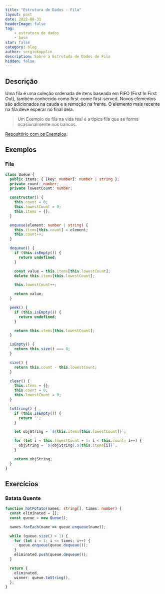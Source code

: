 ```yaml
---
title: "Estrutura de Dados - Fila"
layout: post
date: 2022-08-31
headerImage: false
tag:
    - estrutura de dados
    - base
star: false
category: blog
author: sergiokopplin
description: Sobre a Estrutuda de Dados de Fila
hidden: false
---
```


## Descrição

Uma fila é uma coleção ordenada de itens baseada em FIFO (First In First Out), também conhecido como first-come first-served. Novos elementos são adicionados na cauda e a remoção na frente. O elemento mais recente na fila deve esperar no final dela.

> Um Exemplo de fila na vida real é a típica fila que se forma ocasionalmente nos bancos.

[Repositório com os Exemplos](https://github.com/sergiokopplin/livro-estrutura-de-dados-e-algoritmos-js).

## Exemplos

### Fila

```ts
class Queue {
  public items: { [key: number]: number | string };
  private count: number;
  private lowestCount: number;

  constructor() {
    this.count = 0;
    this.lowestCount = 0;
    this.items = {};
  }

  enqueue(element: number | string) {
    this.items[this.count] = element;
    this.count++;
  }

  dequeue() {
    if (this.isEmpty()) {
      return undefined;
    }

    const value = this.items[this.lowestCount];
    delete this.items[this.lowestCount];

    this.lowestCount++;

    return value;
  }

  peek() {
    if (this.isEmpty()) {
      return undefined;
    }

    return this.items[this.lowestCount];
  }

  isEmpty() {
    return this.size() === 0;
  }

  size() {
    return this.count - this.lowestCount;
  }

  clear() {
    this.items = {};
    this.count = 0;
    this.lowestCount = 0;
  }

  toString() {
    if (this.isEmpty()) {
      return '';
    }

    let objString = `${this.items[this.lowestCount]}`;

    for (let i = this.lowestCount + 1; i < this.count; i++) {
      objString = `${objString},${this.items[i]}`;
    }

    return objString;
  }
}
```

## Exercícios

### Batata Quente

```ts
function hotPotato(names: string[], times: number) {
  const eliminated = [];
  const queue = new Queue();

  names.forEach(name => queue.enqueue(name));

  while (queue.size() > 1) {
    for (let i = 1; i <= times; i++) {
      queue.enqueue(queue.dequeue());
    }
    eliminated.push(queue.dequeue());
  }

  return {
    eliminated,
    winner: queue.toString(),
  };
}
```
